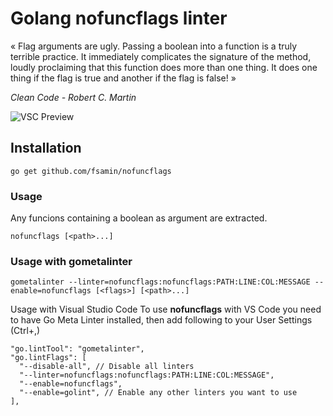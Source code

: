 # Golang nofuncflags linter

« Flag arguments are ugly. Passing a boolean into a function is a truly terrible practice. It immediately complicates the signature of the method, loudly proclaiming that this function does more than one thing. It does one thing if the flag is true and another if the flag is false! »

*Clean Code - Robert C. Martin*

![VSC Preview](./doc/screen.png)

## Installation

`go get github.com/fsamin/nofuncflags`

### Usage

Any funcions containing a boolean as argument are extracted.

```shell
nofuncflags [<path>...]
```

### Usage with gometalinter

```shell
gometalinter --linter=nofuncflags:nofuncflags:PATH:LINE:COL:MESSAGE --enable=nofuncflags [<flags>] [<path>...]
```

Usage with Visual Studio Code
To use **nofuncflags** with VS Code you need to have Go Meta Linter installed, then add following to your User Settings (Ctrl+,)

```
"go.lintTool": "gometalinter",
"go.lintFlags": [
  "--disable-all", // Disable all linters
  "--linter=nofuncflags:nofuncflags:PATH:LINE:COL:MESSAGE",
  "--enable=nofuncflags",
  "--enable=golint", // Enable any other linters you want to use
],
```
